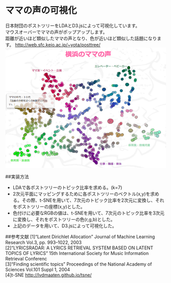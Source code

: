 # ママの声の可視化
日本財団のポストツリーをLDAとD3.jsによって可視化しています。  
マウスオーバーでママの声がポップアップします。  
距離が近いほど類似したママの声となり、色が近いほど類似した話題になります。
<http://web.sfc.keio.ac.jp/~yota/posttree/>
![横浜のママの声](https://github.com/y-ota/Visualization-of-Posttree/blob/master/images/sample.png)


##実装方法
* LDAで各ポストツリーのトピック比率を求める。(k=7)  
* 2次元平面にマッピングするために各ポストツリーのベクトル(x,y)を求める。その際、t-SNEを用いて、7次元のトピック比率を2次元に変換し、それをポストツリーの座標(x,y)とした。
* 色付けに必要なRGBの値は、t-SNEを用いて、7次元のトピック比率を3次元に変換し、それをポストツリーの色(r,g,b)とした。
* 上記のデータを用いて、D3.jsによって可視化した。

##参考文献
[1]“Latent Dirichlet Allocation” Journal of Machine Learning Research Vol.3, pp. 993–1022, 2003  
[2]“LYRICSRADAR: A LYRICS RETRIEVAL SYSTEM BASED ON LATENT TOPICS OF LYRICS” 15th International Society for Music Information Retrieval Conferenc  
[3]“Finding scientific topics” Proceedings of the National Academy of Sciences Vol.101 Suppl 1, 2004   
[4]t-SNE http://lvdmaaten.github.io/tsne/


